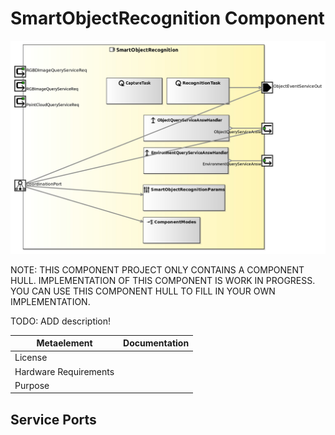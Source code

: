 <!--- This file is generated from the SmartObjectRecognition.componentDocumentation model --->
<!--- do not modify this file manually as it will by automatically overwritten by the code generator, modify the model instead and re-generate this file --->

# SmartObjectRecognition Component

![SmartObjectRecognition-ComponentImage](https://github.com/Servicerobotics-Ulm/ComponentRepository/blob/master/SmartObjectRecognition/model/SmartObjectRecognitionComponentDefinition.jpg)

NOTE: THIS COMPONENT PROJECT ONLY CONTAINS A COMPONENT HULL. IMPLEMENTATION OF THIS COMPONENT IS WORK IN PROGRESS. YOU CAN USE THIS COMPONENT HULL TO FILL IN YOUR OWN IMPLEMENTATION.

TODO: ADD description!

| Metaelement | Documentation |
|-------------|---------------|
| License |  |
| Hardware Requirements |  |
| Purpose |  |



## Service Ports


